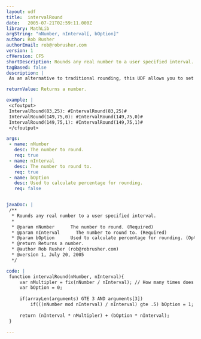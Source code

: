 ```yaml
---
layout: udf
title:  intervalRound
date:   2005-07-21T02:59:11.000Z
library: MathLib
argString: "nNumber, nInterval[, bOption]"
author: Rob Rusher
authorEmail: rob@robrusher.com
version: 1
cfVersion: CF5
shortDescription: Rounds any real number to a user specified interval.
tagBased: false
description: |
 As an alternative to traditional rounding, this UDF allows you to set the round interval for a number. So with an interval set to 25, the number would round to 0, 25, 50,...

returnValue: Returns a number.

example: |
 <cfoutput>
 IntervalRound(83,25): #IntervalRound(83,25)#
 IntervalRound(149,75,0): #IntervalRound(149,75,0)#
 IntervalRound(149,75,1): #IntervalRound(149,75,1)#
 </cfoutput>

args:
 - name: nNumber
   desc: The number to round.
   req: true
 - name: nInterval
   desc: The number to round to.
   req: true
 - name: bOption
   desc: Used to calculate percentage for rounding.
   req: false


javaDoc: |
 /**
  * Rounds any real number to a user specified interval.
  * 
  * @param nNumber      The number to round. (Required)
  * @param nInterval      The number to round to. (Required)
  * @param bOption      Used to calculate percentage for rounding. (Optional)
  * @return Returns a number. 
  * @author Rob Rusher (rob@robrusher.com) 
  * @version 1, July 20, 2005 
  */

code: |
 function intervalRound(nNumber, nInterval){
     var nMultipler = fix(nNumber / nInterval); // How many times does the interval go into intNumber
     var bOption = 0;
 
     if(arrayLen(arguments) GTE 3 AND arguments[3])
         if(((nNumber mod nInterval) / nInterval) gte .5) bOption = 1; // Calculate percentage for rounding option.
 
     return (nInterval * nMultipler) + (bOption * nInterval);
 }

---
```


